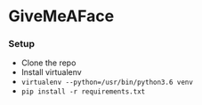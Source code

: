 # GiveMeAFace

### Setup

* Clone the repo
* Install virtualenv
* `virtualenv --python=/usr/bin/python3.6 venv`
* `pip install -r requirements.txt`
